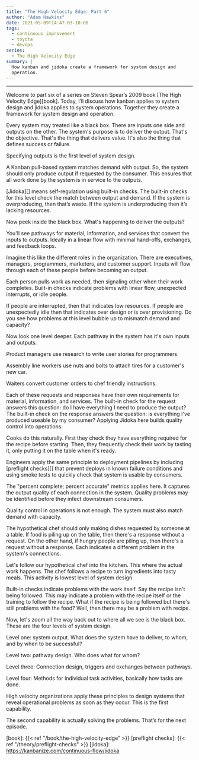 ```yaml
---
title: "The High Velocity Edge: Part 6"
author: "Adam Hawkins"
date: 2021-05-09T14:47:03-10:00
tags:
  - continuous improvement
  - toyota
  - devops
series:
  - The High Velocity Edge
summary: |
  How kanban and jidoka create a framework for system design and
  operation.
---
```


---

Welcome to part six of a series on Steven Spear’s 2009 book [The High
Velocity Edge][book]. Today, I’ll discuss how kanban applies to system design
and jidoka applies to system operations. Together they create a
framework for system design and operation.

Every system may treated like a black box. There are inputs one side
and outputs on the other. The system's purpose is to deliver the
output. That's the objective. That's the thing that delivers value.
It's also the thing that defines success or failure.

Specifying outputs is the first level of system design.

A Kanban pull-based system matches demand with output. So, the system
should only produce output if requested by the consumer. This ensures
that all work done by the system is in service to the outputs.

[Jidoka][] means self-regulation using built-in checks. The built-in
checks for this level check the match between output and demand. If
the system is overproducing, then that’s waste. If the system is
underproducing then it’s lacking resources.

Now peek inside the black box. What's happening to deliver the
outputs?

You'll see pathways for material, information, and services that
convert the inputs to outputs. Ideally in a linear flow with minimal
hand-offs, exchanges, and feedback loops.

Imagine this like the different roles in the organization. There are
executives, managers, programmers, marketers, and customer support.
Inputs will flow through each of these people before becoming an
output.

Each person pulls work as needed, then signaling other when their work
completes. Built-in checks indicate problems with linear flow,
unexpected interrupts, or idle people.

If people are interrupted, then that indicates low resources. If
people are unexpectedly idle then that indicates over design or is
over provisioning. Do you see how problems at this level bubble up to
mismatch demand and capacity?

Now look one level deeper. Each pathway in the system has it's own
inputs and outputs.

Product managers use research to write user stories for programmers.

Assembly line workers use nuts and bolts to attach tires for a
customer's new car.

Waiters convert customer orders to chef friendly instructions.

Each of these requests and responses have their own requirements for
material, information, and services. The built-in check for the
request answers this question: do I have everything I need to produce
the output? The built-in check on the response answers the question:
is everything I've produced useable by my consumer? Applying Jidoka
here builds quality control into operations.

Cooks do this naturally. First they check they have everything
required for the recipe before starting. Then, they frequently check
their work by tasting it, only putting it on the table when it's
ready.

Engineers apply the same principle to deployment pipelines by
including [preflight checks][] that prevent deploys in known failure
conditions and using smoke tests to quickly check that system is
usable by consumers.

The "percent complete; percent accurate" metrics applies here. It
captures the output quality of each connection in the system. Quality
problems may be identified before they infect downstream consumers.

Quality control in operations is not enough. The system must also
match demand with capacity.

The hypothetical chef should only making dishes requested by someone
at a table. If food is piling up on the table, then there's a response
without a request. On the other hand, if hungry people are piling up,
then there's a request without a response. Each indicates a different
problem in the system's connections.

Let's follow our hypothetical chef into the kitchen. This where the
actual work happens. The chef follows a recipe to turn ingredients
into tasty meals. This activity is lowest level of system design.

Built-in checks indicate problems with the work itself. Say the recipe
isn't being followed. This may indicate a problem with the recipe
itself or the training to follow the recipe. What if the recipe is
being followed but there's still problems with the food? Well, then
there may be a problem with recipe.

Now, let's zoom all the way back out to where all we see is the black
box. These are the four levels of system design.

Level one: system output. What does the system have to deliver, to
whom, and by when to be successful?

Level two: pathway design. Who does what for whom?

Level three: Connection design, triggers and exchanges between
pathways.

Level four: Methods for individual task activities, basically how
tasks are done.

High velocity organizations apply these principles to design systems
that reveal operational problems as soon as they occur. This is the
first capability.

The second capability is actually solving the problems. That’s for the
next episode.

[book]: {{< ref "/book/the-high-velocity-edge" >}}
[preflight checks]: {{< ref "/theory/preflight-checks" >}}
[jidoka]: https://kanbanize.com/continuous-flow/jidoka
